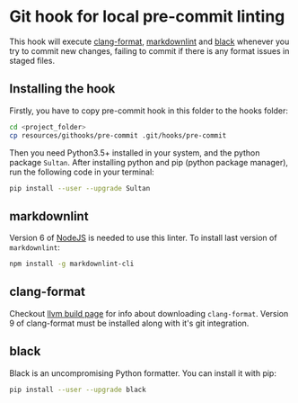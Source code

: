 # Git hook for local pre-commit linting

This hook will execute
[clang-format](https://clang.llvm.org/docs/ClangFormat.html),
[markdownlint](https://github.com/igorshubovych/markdownlint-cli) and
[black](https://github.com/psf/black) whenever you try to commit new changes,
failing to commit if there is any format issues in staged files.

## Installing the hook

Firstly, you have to copy pre-commit hook in this folder to the hooks folder:

```bash
cd <project_folder>
cp resources/githooks/pre-commit .git/hooks/pre-commit
```

Then you need Python3.5+ installed in your system, and the python package
`Sultan`. After installing python and pip (python package manager), run the
following code in your terminal:

```bash
pip install --user --upgrade Sultan
```

## markdownlint

Version 6 of [NodeJS](https://nodejs.org/) is needed to use this linter.
To install last version of `markdownlint`:

```bash
npm install -g markdownlint-cli
```

## clang-format

Checkout [llvm build page](http://llvm.org/builds/) for info about downloading
`clang-format`. Version 9 of clang-format must be installed along with it's git
integration.

## black

Black is an uncompromising Python formatter. You can install it with pip:

```bash
pip install --user --upgrade black
```
